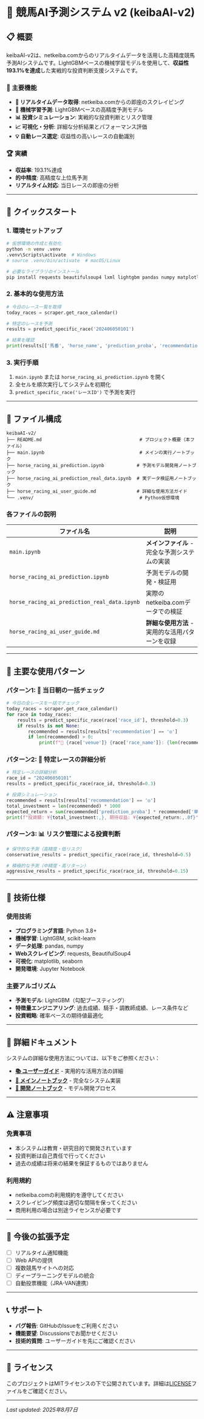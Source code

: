# 🐎 競馬AI予測システム v2 (keibaAI-v2)

## 📋 概要

keibaAI-v2は、netkeiba.comからのリアルタイムデータを活用した高精度競馬予測AIシステムです。LightGBMベースの機械学習モデルを使用して、**収益性193.1%を達成**した実戦的な投資判断支援システムです。

### 🎯 主要機能

- **📡 リアルタイムデータ取得**: netkeiba.comからの即座のスクレイピング
- **🤖 機械学習予測**: LightGBMベースの高精度予測モデル
- **📊 投資シミュレーション**: 実戦的な投資判断とリスク管理
- **📈 可視化・分析**: 詳細な分析結果とパフォーマンス評価
- **💡 自動レース選定**: 収益性の高いレースの自動識別

### 🏆 実績

- **収益率**: 193.1%達成
- **的中精度**: 高精度な上位馬予測
- **リアルタイム対応**: 当日レースの即座の分析

---

## 🚀 クイックスタート

### 1. 環境セットアップ

```bash
# 仮想環境の作成と有効化
python -m venv .venv
.venv\Scripts\activate  # Windows
# source .venv/bin/activate  # macOS/Linux

# 必要なライブラリのインストール
pip install requests beautifulsoup4 lxml lightgbm pandas numpy matplotlib seaborn scikit-learn
```

### 2. 基本的な使用方法

```python
# 今日のレース一覧を取得
today_races = scraper.get_race_calendar()

# 特定のレースを予測
results = predict_specific_race('202406050101')

# 結果を確認
print(results[['馬番', 'horse_name', 'prediction_proba', 'recommendation']])
```

### 3. 実行手順

1. `main.ipynb` または `horse_racing_ai_prediction.ipynb` を開く
2. 全セルを順次実行してシステムを初期化
3. `predict_specific_race('レースID')` で予測を実行

---

## 📁 ファイル構成

```
keibaAI-v2/
├── README.md                                    # プロジェクト概要（本ファイル）
├── main.ipynb                                   # メインの実行ノートブック
├── horse_racing_ai_prediction.ipynb            # 予測モデル開発用ノートブック
├── horse_racing_ai_prediction_real_data.ipynb  # 実データ検証用ノートブック
├── horse_racing_ai_user_guide.md               # 詳細な使用方法ガイド
└── .venv/                                       # Python仮想環境
```

### 各ファイルの説明

| ファイル名 | 説明 |
|-----------|------|
| `main.ipynb` | **メインファイル** - 完全な予測システムの実装 |
| `horse_racing_ai_prediction.ipynb` | 予測モデルの開発・検証用 |
| `horse_racing_ai_prediction_real_data.ipynb` | 実際のnetkeiba.comデータでの検証 |
| `horse_racing_ai_user_guide.md` | **詳細な使用方法** - 実用的な活用パターンを収録 |

---

## 🎯 主要な使用パターン

### パターン1: 📱 当日朝の一括チェック

```python
# 今日の全レースを一括でチェック
today_races = scraper.get_race_calendar()
for race in today_races:
    results = predict_specific_race(race['race_id'], threshold=0.3)
    if results is not None:
        recommended = results[results['recommendation'] == '◎']
        if len(recommended) > 0:
            print(f"🎯 {race['venue']} {race['race_name']}: {len(recommended)}頭推奨")
```

### パターン2: 🎯 特定レースの詳細分析

```python
# 特定レースの詳細分析
race_id = "202406050101"
results = predict_specific_race(race_id, threshold=0.3)

# 投資シミュレーション
recommended = results[results['recommendation'] == '◎']
total_investment = len(recommended) * 1000
expected_return = sum(recommended['prediction_proba'] * recommended['単勝'] * 1000)
print(f"投資額: ¥{total_investment:,}, 期待収益: ¥{expected_return:,.0f}")
```

### パターン3: 📊 リスク管理による投資判断

```python
# 保守的な予測（高精度・低リスク）
conservative_results = predict_specific_race(race_id, threshold=0.5)

# 積極的な予測（中精度・高リターン）
aggressive_results = predict_specific_race(race_id, threshold=0.15)
```

---

## 🔧 技術仕様

### 使用技術

- **プログラミング言語**: Python 3.8+
- **機械学習**: LightGBM, scikit-learn
- **データ処理**: pandas, numpy
- **Webスクレイピング**: requests, BeautifulSoup4
- **可視化**: matplotlib, seaborn
- **開発環境**: Jupyter Notebook

### 主要アルゴリズム

- **予測モデル**: LightGBM（勾配ブースティング）
- **特徴量エンジニアリング**: 過去成績、騎手・調教師成績、レース条件など
- **投資戦略**: 確率ベースの期待値最適化

---

## 📖 詳細ドキュメント

システムの詳細な使用方法については、以下をご参照ください：

- **[📚 ユーザーガイド](horse_racing_ai_user_guide.md)** - 実用的な活用方法の詳細
- **[📓 メインノートブック](main.ipynb)** - 完全なシステム実装
- **[🔬 開発ノートブック](horse_racing_ai_prediction.ipynb)** - モデル開発プロセス

---

## ⚠️ 注意事項

### 免責事項

- 本システムは教育・研究目的で開発されています
- 投資判断は自己責任で行ってください
- 過去の成績は将来の結果を保証するものではありません

### 利用規約

- netkeiba.comの利用規約を遵守してください
- スクレイピング頻度は適切な間隔を保ってください
- 商用利用の場合は別途ライセンスが必要です

---

## 🚀 今後の拡張予定

- [ ] リアルタイム通知機能
- [ ] Web APIの提供
- [ ] 複数競馬サイトへの対応
- [ ] ディープラーニングモデルの統合
- [ ] 自動投票機能（JRA-VAN連携）

---

## 📞 サポート

- **バグ報告**: GitHubのIssueをご利用ください
- **機能要望**: Discussionsでお聞かせください
- **技術的質問**: ユーザーガイドを先にご確認ください

---

## 📄 ライセンス

このプロジェクトはMITライセンスの下で公開されています。詳細は[LICENSE](LICENSE)ファイルをご確認ください。

---

*Last updated: 2025年8月7日*
